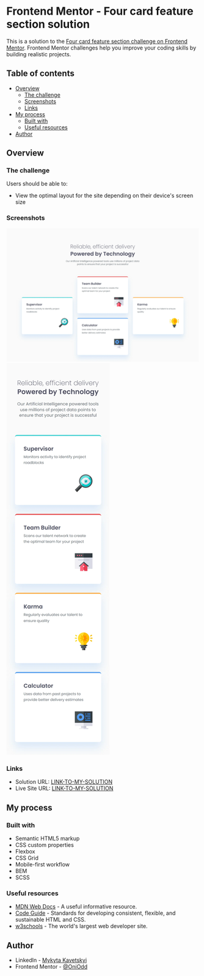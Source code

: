 # Frontend Mentor - Four card feature section solution

This is a solution to the [Four card feature section challenge on Frontend Mentor](https://www.frontendmentor.io/challenges/four-card-feature-section-weK1eFYK). Frontend Mentor challenges help you improve your coding skills by building realistic projects.

## Table of contents

- [Overview](#overview)
  - [The challenge](#the-challenge)
  - [Screenshots](#screenshots)
  - [Links](#links)
- [My process](#my-process)
  - [Built with](#built-with)
  - [Useful resources](#useful-resources)
- [Author](#author)

## Overview

### The challenge

Users should be able to:

- View the optimal layout for the site depending on their device's screen size

### Screenshots

![Desktop](./assets/images/screenshots/desktop.webp)
![Mobile](./assets/images/screenshots/mobile.webp)

### Links

- Solution URL: [LINK-TO-MY-SOLUTION](https://github.com/OniOdd/four-card-feature-section)
- Live Site URL: [LINK-TO-MY-SOLUTION](https://oniodd.github.io/four-card-feature-section/)

## My process

### Built with

- Semantic HTML5 markup
- CSS custom properties
- Flexbox
- CSS Grid
- Mobile-first workflow
- BEM
- SCSS

### Useful resources

- [MDN Web Docs](https://developer.mozilla.org/) - A useful informative resource.
- [Code Guide](https://codeguide.co/) - Standards for developing consistent, flexible, and sustainable HTML and CSS.
- [w3schools](https://www.w3schools.com/) - The world's largest web developer site.

## Author

- LinkedIn - [Mykyta Kavetskyi](https://www.linkedin.com/in/mykyta-kavetskyi/)
- Frontend Mentor - [@OniOdd](https://www.frontendmentor.io/profile/OniOdd)

